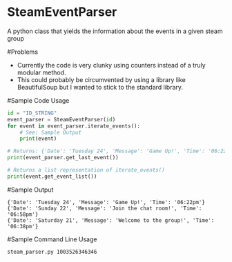 # SteamEventParser
A python class that yields the information about the events in a given steam group

#Problems

* Currently the code is very clunky using counters instead of a truly modular method.
* This could probably be circumvented by using a library like BeautifulSoup but I wanted to stick to the standard library.

#Sample Code Usage
```py
id = "ID_STRING"
event_parser = SteamEventParser(id)
for event in event_parser.iterate_events():
    # See: Sample Output
    print(event)

# Returns: {'Date': 'Tuesday 24', 'Message': 'Game Up!', 'Time': '06:22pm'}
print(event_parser.get_last_event())

# Returns a list representation of iterate_events()
print(event.get_event_list())
```

#Sample Output
```
{'Date': 'Tuesday 24', 'Message': 'Game Up!', 'Time': '06:22pm'}
{'Date': 'Sunday 22', 'Message': 'Join the chat room!', 'Time': '06:58pm'}
{'Date': 'Saturday 21', 'Message': 'Welcome to the group!', 'Time': '06:38pm'}
```

#Sample Command Line Usage
```
steam_parser.py 1003526346346
```



